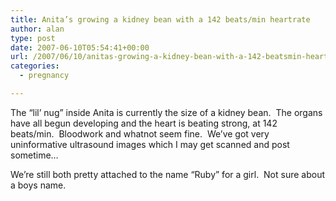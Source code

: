 ```yaml
---
title: Anita’s growing a kidney bean with a 142 beats/min heartrate
author: alan
type: post
date: 2007-06-10T05:54:41+00:00
url: /2007/06/10/anitas-growing-a-kidney-bean-with-a-142-beatsmin-heartrate/
categories:
  - pregnancy

---
```

The &#8220;lil&#8217; nug&#8221; inside Anita is currently the size of a kidney bean.&nbsp; The organs have all begun developing and the heart is beating strong, at 142 beats/min.&nbsp; Bloodwork and whatnot seem fine.&nbsp; We&#8217;ve got very uninformative ultrasound images which I may get scanned and post sometime&#8230;

We&#8217;re still both pretty attached to the name &#8220;Ruby&#8221; for a girl.&nbsp; Not sure about a boys name.

